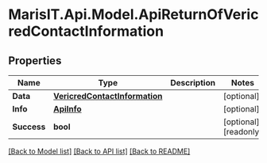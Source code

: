 
# MarisIT.Api.Model.ApiReturnOfVericredContactInformation

## Properties

Name | Type | Description | Notes
------------ | ------------- | ------------- | -------------
**Data** | [**VericredContactInformation**](VericredContactInformation.md) |  | [optional] 
**Info** | [**ApiInfo**](ApiInfo.md) |  | [optional] 
**Success** | **bool** |  | [optional] [readonly] 

[[Back to Model list]](../README.md#documentation-for-models)
[[Back to API list]](../README.md#documentation-for-api-endpoints)
[[Back to README]](../README.md)

